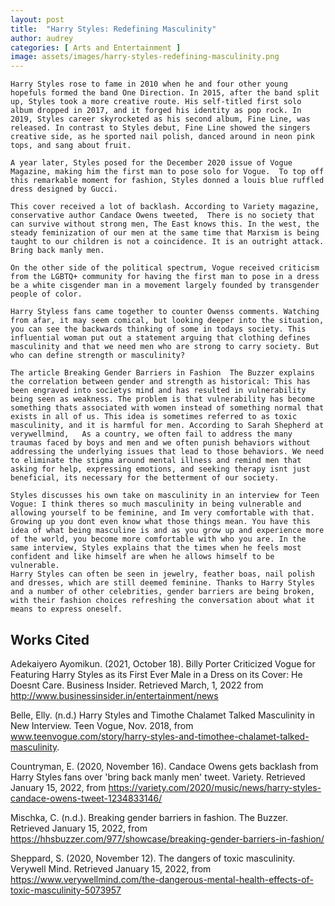 ```yaml
---
layout: post
title:  "Harry Styles: Redefining Masculinity"
author: audrey
categories: [ Arts and Entertainment ]
image: assets/images/harry-styles-redefining-masculinity.png
---
```


 

 

	Harry Styles rose to fame in 2010 when he and four other young hopefuls formed the band One Direction. In 2015, after the band split up, Styles took a more creative route. His self-titled first solo album dropped in 2017, and it forged his identity as pop rock. In 2019, Styles career skyrocketed as his second album, Fine Line, was released. In contrast to Styles debut, Fine Line showed the singers creative side, as he sported nail polish, danced around in neon pink tops, and sang about fruit. 

	A year later, Styles posed for the December 2020 issue of Vogue Magazine, making him the first man to pose solo for Vogue.  To top off this remarkable moment for fashion, Styles donned a louis blue ruffled dress designed by Gucci. 

	This cover received a lot of backlash. According to Variety magazine, conservative author Candace Owens tweeted,  There is no society that can survive without strong men, The East knows this. In the west, the steady feminization of our men at the same time that Marxism is being taught to our children is not a coincidence. It is an outright attack. Bring back manly men. 

	On the other side of the political spectrum, Vogue received criticism from the LGBTQ+ community for having the first man to pose in a dress be a white cisgender man in a movement largely founded by transgender people of color.

	Harry Styless fans came together to counter Owenss comments. Watching from afar, it may seem comical, but looking deeper into the situation, you can see the backwards thinking of some in todays society. This influential woman put out a statement arguing that clothing defines masculinity and that we need men who are strong to carry society. But who can define strength or masculinity?  

	The article Breaking Gender Barriers in Fashion  The Buzzer explains the correlation between gender and strength as historical: This has been engraved into societys mind and has resulted in vulnerability being seen as weakness. The problem is that vulnerability has become something thats associated with women instead of something normal that exists in all of us. This idea is sometimes referred to as toxic masculinity, and it is harmful for men. According to Sarah Shepherd at verywellmind,   As a country, we often fail to address the many traumas faced by boys and men and we often punish behaviors without addressing the underlying issues that lead to those behaviors. We need to eliminate the stigma around mental illness and remind men that asking for help, expressing emotions, and seeking therapy isnt just beneficial, its necessary for the betterment of our society. 

	Styles discusses his own take on masculinity in an interview for Teen Vogue: I think theres so much masculinity in being vulnerable and allowing yourself to be feminine, and Im very comfortable with that. Growing up you dont even know what those things mean. You have this idea of what being masculine is and as you grow up and experience more of the world, you become more comfortable with who you are. In the same interview, Styles explains that the times when he feels most confident and like himself are when he allows himself to be vulnerable.
 	Harry Styles can often be seen in jewelry, feather boas, nail polish and dresses, which are still deemed feminine. Thanks to Harry Styles and a number of other celebrities, gender barriers are being broken, with their fashion choices refreshing the conversation about what it means to express oneself.  

## Works Cited

Adekaiyero Ayomikun. (2021, October 18). Billy Porter Criticized Vogue for Featuring Harry Styles as its First Ever Male in a Dress on its Cover: He Doesnt Care. Business Insider. Retrieved March, 1, 2022 from http://www.businessinsider.in/entertainment/news

Belle, Elly. (n.d.) Harry Styles and Timothe Chalamet Talked Masculinity in New Interview. Teen Vogue, Nov. 2018, from www.teenvogue.com/story/harry-styles-and-timothee-chalamet-talked-masculinity. 

Countryman, E. (2020, November 16). Candace Owens gets backlash from Harry Styles fans over 'bring back manly men' tweet. Variety. Retrieved January 15, 2022, from https://variety.com/2020/music/news/harry-styles-candace-owens-tweet-1234833146/  

Mischka, C. (n.d.). Breaking gender barriers in fashion. The Buzzer. Retrieved January 15, 2022, from https://hhsbuzzer.com/977/showcase/breaking-gender-barriers-in-fashion/ 

 Sheppard, S. (2020, November 12). The dangers of toxic masculinity. Verywell Mind. Retrieved January 15, 2022, from https://www.verywellmind.com/the-dangerous-mental-health-effects-of-toxic-masculinity-5073957


